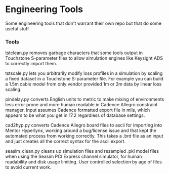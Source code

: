 # Engineering Tools
 Some engineering tools that don't warrant their own repo but that do some useful stuff

### Tools

tstclean.py removes garbage characters that some tools output in Touchstone S-parameter files to allow simulation engines like Keysight ADS to correctly import them.

tstscale.py lets you arbitrarily modify loss profiles in a simulation by scaling a fixed dataset in a Touchstone S-parameter file. For example you can build a 1.5m cable model from only vendor provided 1m or 2m data by linear loss scaling.

pindelay.py converts English units to metric to make mixing of environments less error prone and more human readable in Cadence Allegro constraint manager.  Input assumes Cadence formatted export file in mils, which appears to be what you get in 17.2 regardless of database settings.

cad2hyp.py converts Cadence Allegro board files to ascii for importing into Mentor Hyperlynx, working around a bug/license issue and that kept the automated process from working correctly.  This takes a .brd file as an input and just creates all the correct syntax for the ascii export.

seasim_clean.py cleans up simulation files and resampled .pkl model files when using the Seasim PCI Express channel simulator, for human readability and disk usage limiting.  User controlled selection by age of files to avoid current work.